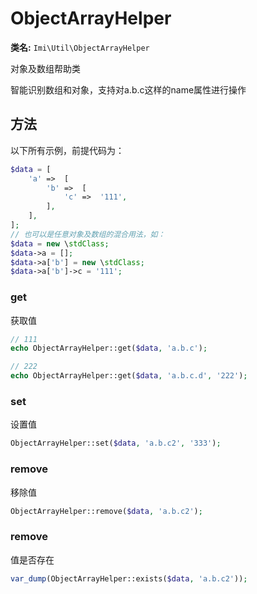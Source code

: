 # ObjectArrayHelper

**类名:** `Imi\Util\ObjectArrayHelper`

对象及数组帮助类

智能识别数组和对象，支持对a.b.c这样的name属性进行操作

## 方法

以下所有示例，前提代码为：

```php
$data = [
	'a'	=>	[
		'b'	=>	[
			'c'	=>	'111',
		],
	],
];
// 也可以是任意对象及数组的混合用法，如：
$data = new \stdClass;
$data->a = [];
$data->a['b'] = new \stdClass;
$data->a['b']->c = '111';
```

### get

获取值

```php
// 111
echo ObjectArrayHelper::get($data, 'a.b.c');

// 222
echo ObjectArrayHelper::get($data, 'a.b.c.d', '222');
```

### set

设置值

```php
ObjectArrayHelper::set($data, 'a.b.c2', '333');
```

### remove

移除值

```php
ObjectArrayHelper::remove($data, 'a.b.c2');
```

### remove

值是否存在

```php
var_dump(ObjectArrayHelper::exists($data, 'a.b.c2'));
```
